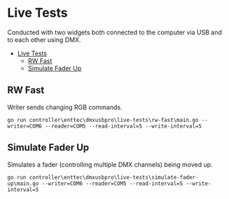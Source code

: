 # Live Tests

Conducted with two widgets both connected to the computer via USB and to each other using DMX.

- [Live Tests](#live-tests)
  - [RW Fast](#rw-fast)
  - [Simulate Fader Up](#simulate-fader-up)


## RW Fast

Writer sends changing RGB commands.

    go run controller\enttec\dmxusbpro\live-tests\rw-fast\main.go --writer=COM6 --reader=COM5 --read-interval=5 --write-interval=5

## Simulate Fader Up

Simulates a fader (controlling multiple DMX channels) being moved up.

    go run controller\enttec\dmxusbpro\live-tests\simulate-fader-up\main.go --writer=COM6 --reader=COM5 --read-interval=5 --write-interval=5